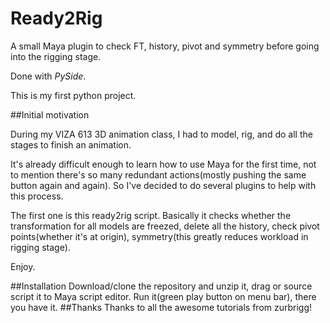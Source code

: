 # Ready2Rig
A small Maya plugin to check FT, history, pivot and symmetry before going into the rigging stage.

Done with _PySide_.

This is my first python project. 

##Initial motivation

During my VIZA 613 3D animation class, I had to model, rig, and do all the stages to finish an animation.

It's already difficult enough to learn how to use Maya for the first time, not to mention there's so many redundant
actions(mostly pushing the same button again and again). So I've decided to do several plugins to help with this process.

The first one is this ready2rig script. Basically it checks whether the transformation for all models are freezed, delete all the history,
check pivot points(whether it's at origin), symmetry(this greatly reduces workload in rigging stage).

Enjoy.

##Installation
Download/clone the repository and unzip it, drag or source script it to Maya script editor. Run it(green play button on menu bar), there you have it.
##Thanks
Thanks to all the awesome tutorials from zurbrigg! 
